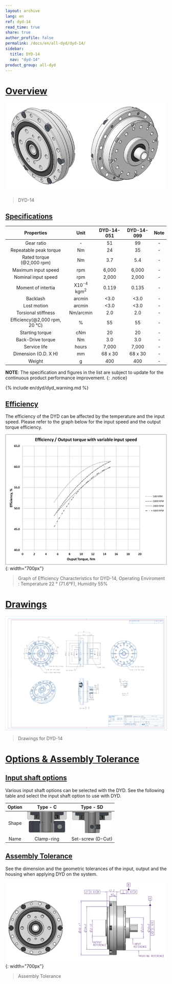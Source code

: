 ```yaml
---
layout: archive
lang: en
ref: dyd-14
read_time: true
share: true
author_profile: false
permalink: /docs/en/all-dyd/dyd-14/
sidebar:
  title: DYD-14
  nav: "dyd-14"
product_group: all-dyd
---
```


# [Overview](#overview)

![](/assets/images/dyd/dyd_14_product_image_01.png)

> DYD-14

## [Specifications](#specifications)

|             Properties              |               Unit               | DYD-14-051 | DYD-14-099 | Note |
|:-----------------------------------:|:--------------------------------:|:----------:|:----------:|:----:|
|             Gear ratio              |                -                 |     51     |     99     |  -   |
|       Repeatable peak torque        |                Nm                |     24     |     35     |  -   |
| Rated torque<br>(@2,000 rpm) |                Nm                |    3.7     |    5.4     |  -   |
|         Maximum input speed         |               rpm                |   6,000    |   6,000    |  -   |
|         Nominal input speed         |               rpm                |   2,000    |   2,000    |  -   |
|         Moment of intertia          | X10<sup>-4</sup> kgm<sup>2</sup> |   0.119    |   0.135    |  -   |
|              Backlash               |              arcmin              |    <3.0    |    <3.0    |  -   |
|             Lost motion             |              arcmin              |    <3.0    |    <3.0    |  -   |
|         Torsional stiffness         |            Nm/arcmin             |    2.0     |    2.0     |  -   |
| Efficiency(@2,000 rpm, 20 &#8451;)  |                %                 |     55     |     55     |  -   |
|           Starting torque           |               cNm                |     20     |     20     |  -   |
|          Back-Drive torque          |                Nm                |    3.0     |    3.0     |  -   |
|            Service life             |              hours               |   7,000    |   7,000    |  -   |
|        Dimension (O.D. X H)         |                mm                |  68 x 30   |  68 x 30   |  -   |
|               Weight                |                g                 |    400     |    400     |  -   |

**NOTE**: The specification and figures in the list are subject to update for the continuous product performance improvement.
{: .notice}

{% include en/dyd/dyd_warning.md %}

## [Efficiency](#efficiency)

The efficiency of the DYD can be affected by the temperature and the input speed. Please refer to the graph below for the input speed and the output torque efficiency.

![](/assets/images/dyd/dyd_14_efficiency.png){: width="700px"}

> Graph of Efficiency Characteristics for DYD-14, Operating Enviroment : Temperature 22 &deg; (71.6&deg;F), Humidity 55%

# [Drawings](#drawings)

![](/assets/images/dyd/dyd_14_drawings.png)

> Drawings for DYD-14 

# [Options & Assembly Tolerance](#options--assembly-tolerance)

## [Input shaft options](#input-shaft-options)

Various input shaft options can be selected with the DYD. See the following table and select the input shaft option to use with DYD. 

| Option |                Type - C                |                Type - SD                 |
|:------:|:--------------------------------------:|:---------------------------------------:|
| Shape  | ![](/assets/images/dyd/dyd_c_type.png) | ![](/assets/images/dyd/dyd_sd_type.png) |
|  Name  |               Clamp-ring               |                 Set-screw (D-Cut)                  |

## [Assembly Tolerance](#assembly-tolerance)

See the dimension and the geometric tolerances of the input, output and the housing when applying DYD on the system.

![](/assets/images/dyd/dyd_14_assembly_tollerance_01.png){: width="700px"}

> Assembly Tolerance
